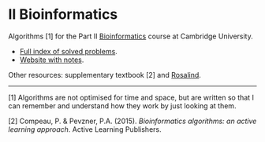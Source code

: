 # II Bioinformatics

Algorithms [1] for the Part II [Bioinformatics](https://www.cl.cam.ac.uk/teaching/1920/Bioinfo/) course at Cambridge University.

* [Full index of solved problems](https://github.com/kamilest/cst-ii-bioinformatics/blob/master/rosalind_index.md).
* [Website with notes](https://kamilest.github.io/cst-ii-bioinformatics/).


Other resources: supplementary textbook [2] and [Rosalind](http://rosalind.info/problems/list-view/?location=bioinformatics-textbook-track).

--------------
[1] Algorithms are not optimised for time and space, but are written so that I can remember and understand how they work by just looking at them.

[2] Compeau, P. & Pevzner, P.A. (2015). *Bioinformatics algorithms: an active learning approach*. Active Learning Publishers.
